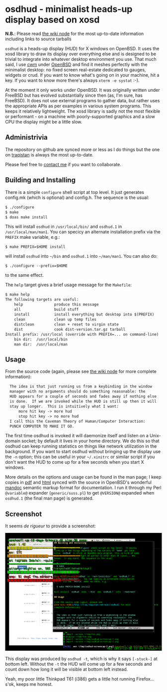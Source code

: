 # osdhud - minimalist heads-up display based on xosd

**N.B.**: Please read [the wiki node](http://traq.haqistan.net/wiki/osdhud) for the most up-to-date information including links to source tarballs

`osdhud` is a heads-up display (HUD) for X windows on OpenBSD.  It
uses the xosd library to draw its display over everything else and is
designed to be trivial to integrate into whatever desktop environment
you use.  That much said, I use
[cwm](https://en.wikipedia.org/wiki/Cwm_%28window_manager%29) under
[OpenBSD](http://www.openbsd.org) and find it meshes perfectly with
the minimalist desktop: no fixed screen real-estate dedicated to
gauges, widgets or crud.  If you want to know what's going on in your
machine, hit a key.  If you want to know more there's always `xterm -e
systat` :-).

At the moment it only works under OpenBSD.  It was originally written
under FreeBSD but has evolved substantially since then (as, I'm sure,
has FreeBSD).  It does not use external programs to gather data, but
rather uses the appropriate APIs as per examples in various system
programs.  This keeps it relatively lightweight.  The xosd library is
sadly not the most flexible or performant - on a machine with
poorly-supported graphics and a slow CPU the display might be a little
slow.

## Administrivia

The repository on github are synced more or less as I do things but
the one on [traqistan](http://trac.haqistan.net/browser/osdhud) is
always the most up-to-date.

Please feel free to [contact me](http://trac.haqistan.net/~attila) if
you want to collaborate.

## Building and Installing

There is a simple `configure` shell script at top level.  It just
generates config.mk (which is optional) and config.h.  The sequence is
the usual:
```
$ ./configure
$ make
$ doas make install
```

This will install `osdhud` in `/usr/local/bin/` and `osdhud.1` in
`/usr/local/man/man1`.  You can specicy an alternate installation
prefix via the `PREFIX` make variable, e.g.:
```
$ make PREFIX=$HOME install
```
will install `osdhud` into `~/bin` and `osdhud.1` into `~/man/man1`.
You can also do:
```
$ ./configure --prefix=$HOME
```
to the same effect.

The `help` target gives a brief usage message for the `Makefile`:
```
$ make help
The following targets are useful:
    help              produce this message
    all               build stuff
    install           install everything but desktop into $(PREFIX)
    clean             clean up temp files
    distclean         clean + reset to virgin state
    dist              cook dist-version.tar.gz tarball
Install prefix: /usr/local (override with PREFIX=... on command-line)
    bin dir:  /usr/local/bin
    man dir:  /usr/local/man
```

## Usage

From the source code (again, please see
[the wiki node](http://traq.haqistan.net/wiki/osdhud) for more
complete information):

```
  The idea is that just running us from a keybinding in the window
  manager with no arguments should do something reasonable: the
  HUD appears for a couple of seconds and fades away if nothing else
  is done.  If we are invoked while the HUD is still up then it will
  stay up longer.  This is intuitively what I want:
      more hit key -> more hud
      stop hit key -> no more hud
  I call this the Caveman Theory of Human/Computer Interaction:
  PUNCH COMPUTER TO MAKE IT GO.
```

The first time osdhud is invoked it will daemonize itself and listen
on a Unix-domain socket; by default it lives in your home directory.
We do this so that osdhud can keep running statistics on things like
network utilization in the background.  If you want to start osdhud
without bringing up the display use the `-n` option; this can be
useful in your `~/.xinitrc` or similar script if you don't want the
HUD to come up for a few seconds when you start X windows.

More details on the options and usage can be found in the man page; I
keep copies in [pdf](web/osdhud.pdf) and [html](web/osdhud.html)
synced with the source in OpenBSD's wonderful [mandoc](osdhud.mandoc)
semantic markup format for documentation.  I run it through my Perl
`@variable@` expander (`generic/suss.pl`) to get `@VERSION@` expanded
when `osdhud.1` (the final man page) is generated.

## Screenshot

It seems _de rigueur_ to provide a screenshot:

![osdhud 0.1.6 (not yet released)](web/osdhud-screencap-small.png)

This display was produced by `osdhud -t`, which is why it says
`[-stuck-]` at bottom left.  Without the `-t` the HUD will come up for
a few seconds and count down how long it will be visible at bottom
left instead.

Yeah, my poor little Thinkpad T61 (i386) gets a little hot running
Firefox... s'ok, keeps me honest.
